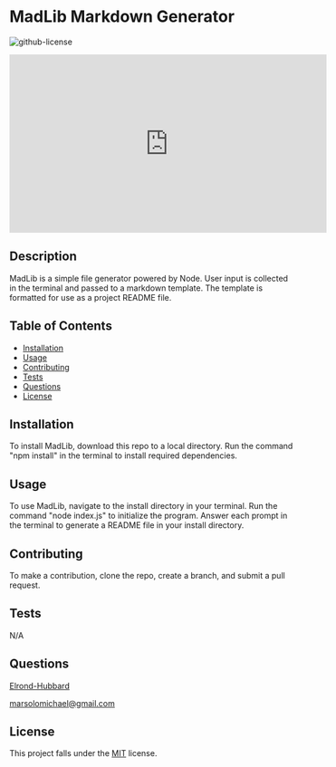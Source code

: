 # MadLib Markdown Generator
  ![github-license](https://img.shields.io/badge/License-MIT-blue.svg)

  <iframe width="560" height="315" src="https://www.youtube.com/embed/kJi1-wDwSzA?si=PedKFUy_BxANV46R" title="YouTube video player" frameborder="0" allow="accelerometer; autoplay; clipboard-write; encrypted-media; gyroscope; picture-in-picture; web-share" allowfullscreen></iframe>

  ## Description
  MadLib is a simple file generator powered by Node. User input is collected in the terminal and passed to a markdown template. The template is formatted for use as a project README file.

  ## Table of Contents
  * [Installation](#installation)
  * [Usage](#usage)
  * [Contributing](#contributing)
  * [Tests](#tests)
  * [Questions](#questions)
  * [License](#license)
  
  ## Installation
  To install MadLib, download this repo to a local directory. Run the command "npm install" in the terminal to install required dependencies.

  ## Usage
  To use MadLib, navigate to the install directory in your terminal. Run the command "node index.js" to initialize the program. Answer each prompt in the terminal to generate a README file in your install directory.

  ## Contributing
  To make a contribution, clone the repo, create a branch, and submit a pull request.

  ## Tests
  N/A

  ## Questions
  [Elrond-Hubbard](https://github.com/Elrond-Hubbard)

  marsolomichael@gmail.com

  ## License
  This project falls under the [MIT](https://choosealicense.com/licenses/mit/) license.
